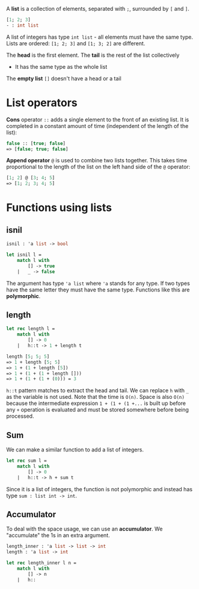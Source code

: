 A **list** is a collection of elements, separated with `;`, surrounded by `[` and `]`. 
``` ocaml
[1; 2; 3]
- : int list
```
A list of integers has type `int list` - all elements must have the same type.
Lists are ordered: `[1; 2; 3]` and `[1; 3; 2]` are different.

The **head** is the first element.
The **tail** is the rest of the list collectively
- It has the same type as the whole list

The **empty list** `[]` doesn't have a head or a tail

# List operators

**Cons** operator `::` adds a single element to the front of an existing list. It is completed in a constant amount of time (independent of the length of the list):
``` ocaml
false :: [true; false]
=> [false; true; false]
```

**Append operator** `@` is used to combine two lists together. This takes time proportional to the length of the list on the left hand side of the `@` operator:
``` ocaml
[1; 2] @ [3; 4; 5]
=> [1; 2; 3; 4; 5]
```

# Functions using lists
## isnil
``` ocaml
isnil : 'a list -> bool

let isnil l =
	match l with
		[] -> true
	|   _ -> false
```
The argument has type `'a list` where `'a` stands for any type. If two types have the same letter they must have the same type. Functions like this are **polymorphic**.

## length
``` ocaml
let rec length l = 
	match l with
		[] -> 0
	|   h::t -> 1 + length t

length [5; 5; 5]
=> 1 + length [5; 5]
=> 1 + (1 + length [5])
=> 1 + (1 + (1 + length []))
=> 1 + (1 + (1 + (0))) = 3
```
`h::t` pattern matches to extract the head and tail. We can replace `h` with `_` as the variable is not used.
Note that the time is `O(n)`. Space is also `O(n)` because the intermediate expression `1 + (1 + (1 +...` is built up before any `+` operation is evaluated and must be stored somewhere before being processed.

## Sum
We can make a similar function to add a list of integers.
``` ocaml
let rec sum l =
	match l with
		[] -> 0
	|   h::t -> h + sum t
```
Since it is a list of integers, the function is not polymorphic and instead has type `sum : list int -> int`.

## Accumulator
To deal with the space usage, we can use an **accumulator**. We "accumulate" the 1s in an extra argument.
``` ocaml
length_inner : 'a list -> list -> int
length : 'a list -> int

let rec length_inner l n =
	match l with
		[] -> n
	|   h::
```